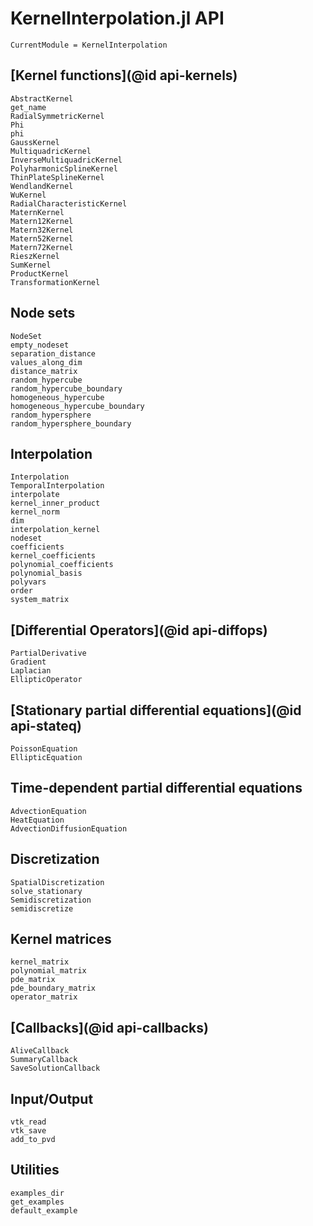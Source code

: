 # KernelInterpolation.jl API

```@meta
CurrentModule = KernelInterpolation
```

## [Kernel functions](@id api-kernels)

```@docs
AbstractKernel
get_name
RadialSymmetricKernel
Phi
phi
GaussKernel
MultiquadricKernel
InverseMultiquadricKernel
PolyharmonicSplineKernel
ThinPlateSplineKernel
WendlandKernel
WuKernel
RadialCharacteristicKernel
MaternKernel
Matern12Kernel
Matern32Kernel
Matern52Kernel
Matern72Kernel
RieszKernel
SumKernel
ProductKernel
TransformationKernel
```

## Node sets

```@docs
NodeSet
empty_nodeset
separation_distance
values_along_dim
distance_matrix
random_hypercube
random_hypercube_boundary
homogeneous_hypercube
homogeneous_hypercube_boundary
random_hypersphere
random_hypersphere_boundary
```

## Interpolation

```@docs
Interpolation
TemporalInterpolation
interpolate
kernel_inner_product
kernel_norm
dim
interpolation_kernel
nodeset
coefficients
kernel_coefficients
polynomial_coefficients
polynomial_basis
polyvars
order
system_matrix
```

## [Differential Operators](@id api-diffops)

```@docs
PartialDerivative
Gradient
Laplacian
EllipticOperator
```

## [Stationary partial differential equations](@id api-stateq)

```@docs
PoissonEquation
EllipticEquation
```

## Time-dependent partial differential equations

```@docs
AdvectionEquation
HeatEquation
AdvectionDiffusionEquation
```

## Discretization

```@docs
SpatialDiscretization
solve_stationary
Semidiscretization
semidiscretize
```

## Kernel matrices

```@docs
kernel_matrix
polynomial_matrix
pde_matrix
pde_boundary_matrix
operator_matrix
```

## [Callbacks](@id api-callbacks)

```@docs
AliveCallback
SummaryCallback
SaveSolutionCallback
```

## Input/Output

```@docs
vtk_read
vtk_save
add_to_pvd
```

## Utilities

```@docs
examples_dir
get_examples
default_example
```
